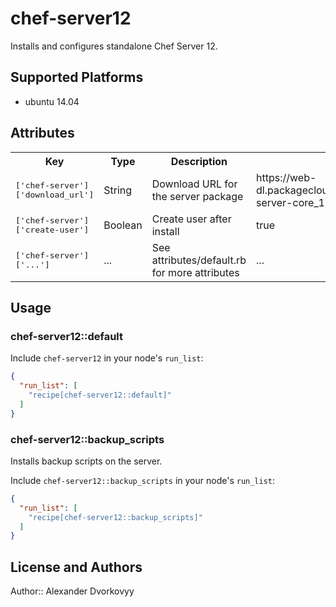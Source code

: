 # chef-server12

Installs and configures standalone Chef Server 12.

## Supported Platforms

- ubuntu 14.04

## Attributes

<table>
  <tr>
    <th>Key</th>
    <th>Type</th>
    <th>Description</th>
    <th>Default</th>
  </tr>
  <tr>
    <td><tt>['chef-server']['download_url']</tt></td>
    <td>String</td>
    <td>Download URL for the server package</td>
    <td>https://web-dl.packagecloud.io/chef/stable/packages/ubuntu/trusty/chef-server-core_12.0.2-1_amd64.deb</td>
  </tr>
  <tr>
    <td><tt>['chef-server']['create-user']</tt></td>
    <td>Boolean</td>
    <td>Create user after install</td>
    <td>true</td>
  </tr>
  <tr>
      <td><tt>['chef-server']['...']</tt></td>
      <td>...</td>
      <td>See attributes/default.rb for more attributes</td>
      <td>...</td>
    </tr>
</table>

## Usage

### chef-server12::default

Include `chef-server12` in your node's `run_list`:

```json
{
  "run_list": [
    "recipe[chef-server12::default]"
  ]
}
```

### chef-server12::backup_scripts

Installs backup scripts on the server.

Include `chef-server12::backup_scripts` in your node's `run_list`:

```json
{
  "run_list": [
    "recipe[chef-server12::backup_scripts]"
  ]
}
```

## License and Authors

Author:: Alexander Dvorkovyy
